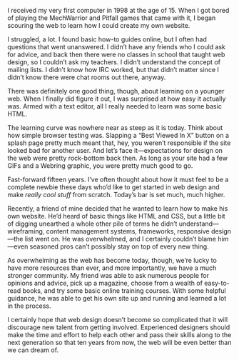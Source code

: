 

I received my very first computer in 1998 at the age of 15. When I got bored of playing the MechWarrior and
Pitfall games that came with it, I began scouring the web to learn how I could create my own website.

I struggled, a lot. I found basic how-to guides online, but I often had questions that went unanswered. I
didn’t have any friends who I could ask for advice, and back then there were no classes in school that
taught web design, so I couldn’t ask my teachers. I didn’t understand the concept of mailing
lists. I didn’t know how IRC worked, but that didn’t matter since I didn’t know there were
chat rooms out there, anyway.

There was definitely one good thing, though, about learning on a younger web. When I finally did figure it
out, I was surprised at how easy it actually was. Armed with a text editor, all I really needed to learn was
some basic HTML.

The learning curve was nowhere near as steep as it is today. Think about how simple browser testing was.
Slapping a “Best Viewed In X” button on a splash page pretty much meant that, hey, you
weren’t responsible if the site looked bad for another user. And let’s face it—expectations for
design on the web were pretty rock-bottom back then. As long as your site had a few GIFs and a Webring
graphic, you were pretty much good to go.

Fast-forward fifteen years. I’ve often thought about how it must feel to be a complete newbie these days
who’d like to get started in web design and make *really cool stuff* from scratch. Today’s bar is
set much, much higher.

Recently, a friend of mine decided that he wanted to learn how to make his own website. He’d heard of
basic things like HTML and CSS, but a little bit of digging unearthed a whole other pile of terms he
didn’t understand—wireframing, content management systems, frameworks, responsive design—the list
went on. He was overwhelmed, and I certainly couldn’t blame him—even seasoned pros can’t
possibly stay on top of every new thing.

As overwhelming as the web has become today, though, we’re lucky to have more resources than ever, and
more importantly, we have a much stronger community. My friend was able to ask numerous people for opinions
and advice, pick up a magazine, choose from a wealth of easy-to-read books, and try some basic online training
courses. With some helpful guidance, he was able to get his own site up and running and learned a lot in the
process.

I certainly hope that web design doesn’t become so complicated that it will discourage new talent from
getting involved. Experienced designers should make the time and effort to help each other and pass their
skills along to the next generation so that ten years from now, the web will be even better than we can dream
of. 